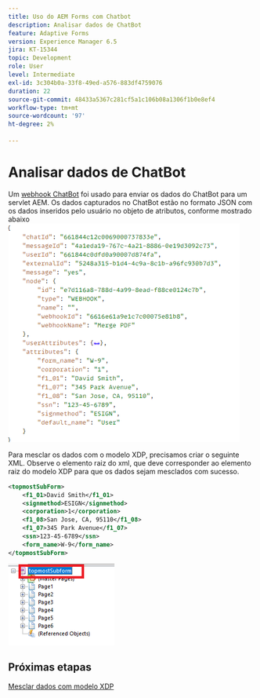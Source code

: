 ```yaml
---
title: Uso do AEM Forms com Chatbot
description: Analisar dados de ChatBot
feature: Adaptive Forms
version: Experience Manager 6.5
jira: KT-15344
topic: Development
role: User
level: Intermediate
exl-id: 3c304b0a-33f8-49ed-a576-883df4759076
duration: 22
source-git-commit: 48433a5367c281cf5a1c106b08a1306f1b0e8ef4
workflow-type: tm+mt
source-wordcount: '97'
ht-degree: 2%

---
```


# Analisar dados de ChatBot

Um [webhook ChatBot](https://www.chatbot.com/help/webhooks/what-are-webhooks/) foi usado para enviar os dados do ChatBot para um servlet AEM.
Os dados capturados no ChatBot estão no formato JSON com os dados inseridos pelo usuário no objeto de atributos, conforme mostrado abaixo
![dados de chatbot](assets/chat-bot-data.png)

Para mesclar os dados com o modelo XDP, precisamos criar o seguinte XML. Observe o elemento raiz do xml, que deve corresponder ao elemento raiz do modelo XDP para que os dados sejam mesclados com sucesso.


```xml
<topmostSubForm>
    <f1_01>David Smith</f1_01>
    <signmethod>ESIGN</signmethod>
    <corporation>1</corporation>
    <f1_08>San Jose, CA, 95110</f1_08>
    <f1_07>345 Park Avenue</f1_07>
    <ssn>123-45-6789</ssn>
    <form_name>W-9</form_name>
</topmostSubForm>
```

![modelo-xdp](assets/xdp-template.png)

## Próximas etapas

[Mesclar dados com modelo XDP](./merge-data-with-template.md)
